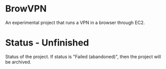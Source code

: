 # BrowVPN
An experimental project that runs a VPN in a browser through EC2.

# Status - Unfinished
Status of the project. If status is "Failed (abandoned)", then the project will be archived.
